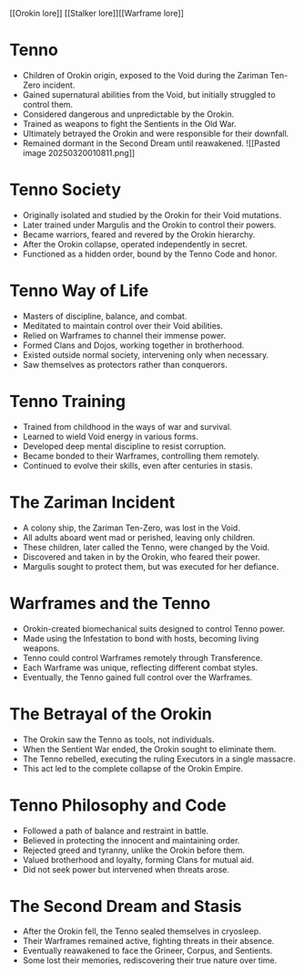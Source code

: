 [[Orokin lore]] [[Stalker lore]][[Warframe lore]]
# **Tenno**

- Children of Orokin origin, exposed to the Void during the Zariman Ten-Zero incident.
- Gained supernatural abilities from the Void, but initially struggled to control them.
- Considered dangerous and unpredictable by the Orokin.
- Trained as weapons to fight the Sentients in the Old War.
- Ultimately betrayed the Orokin and were responsible for their downfall.
- Remained dormant in the Second Dream until reawakened.
![[Pasted image 20250320010811.png]]
# **Tenno Society**

- Originally isolated and studied by the Orokin for their Void mutations.
- Later trained under Margulis and the Orokin to control their powers.
- Became warriors, feared and revered by the Orokin hierarchy.
- After the Orokin collapse, operated independently in secret.
- Functioned as a hidden order, bound by the Tenno Code and honor.

# **Tenno Way of Life**

- Masters of discipline, balance, and combat.
- Meditated to maintain control over their Void abilities.
- Relied on Warframes to channel their immense power.
- Formed Clans and Dojos, working together in brotherhood.
- Existed outside normal society, intervening only when necessary.
- Saw themselves as protectors rather than conquerors.

# **Tenno Training**

- Trained from childhood in the ways of war and survival.
- Learned to wield Void energy in various forms.
- Developed deep mental discipline to resist corruption.
- Became bonded to their Warframes, controlling them remotely.
- Continued to evolve their skills, even after centuries in stasis.

# **The Zariman Incident**

- A colony ship, the Zariman Ten-Zero, was lost in the Void.
- All adults aboard went mad or perished, leaving only children.
- These children, later called the Tenno, were changed by the Void.
- Discovered and taken in by the Orokin, who feared their power.
- Margulis sought to protect them, but was executed for her defiance.

# **Warframes and the Tenno**

- Orokin-created biomechanical suits designed to control Tenno power.
- Made using the Infestation to bond with hosts, becoming living weapons.
- Tenno could control Warframes remotely through Transference.
- Each Warframe was unique, reflecting different combat styles.
- Eventually, the Tenno gained full control over the Warframes.

# **The Betrayal of the Orokin**

- The Orokin saw the Tenno as tools, not individuals.
- When the Sentient War ended, the Orokin sought to eliminate them.
- The Tenno rebelled, executing the ruling Executors in a single massacre.
- This act led to the complete collapse of the Orokin Empire.

# **Tenno Philosophy and Code**

- Followed a path of balance and restraint in battle.
- Believed in protecting the innocent and maintaining order.
- Rejected greed and tyranny, unlike the Orokin before them.
- Valued brotherhood and loyalty, forming Clans for mutual aid.
- Did not seek power but intervened when threats arose.

# **The Second Dream and Stasis**

- After the Orokin fell, the Tenno sealed themselves in cryosleep.
- Their Warframes remained active, fighting threats in their absence.
- Eventually reawakened to face the Grineer, Corpus, and Sentients.
- Some lost their memories, rediscovering their true nature over time.